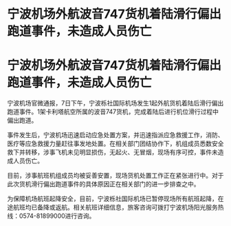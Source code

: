 # 宁波机场外航波音747货机着陆滑行偏出跑道事件，未造成人员伤亡

# 宁波机场外航波音747货机着陆滑行偏出跑道事件，未造成人员伤亡

宁波机场官微通报，7日下午，宁波栎社国际机场发生1起外航货机着陆后滑行偏出跑道事件。1架卡利塔航空所属的波音747货机，完成着陆后进行机位滑行过程中偏出跑道。

事件发生后，宁波机场迅速启动应急处置方案，并迅速指派应急救援工作，消防、医疗等应急救援力量赶往事发地处置。在相关部门团结协作下，机组成员悉数安全救下并转移，涉事飞机未见明显损伤，无起火、无冒烟，现场有序可控，事件未造成人员伤亡。

目前，涉事航班机组成员均被妥善安置，现场货机处置工作正在紧张进行中。对于此次货机滑行偏出跑道事件的具体原因正在相关部门的进一步排查之中。

为保障机场航班起降安全，目前，宁波栎社国际机场已暂停现场所有航班起降，在途航班均已备降或返航。相关航班详细信息，旅客咨询可拨打宁波机场阳光服务热线：0574-81899000进行咨询。

